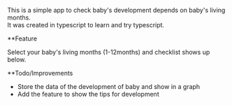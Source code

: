 This is a simple app to check baby's development depends on baby's living months.  
It was created in typescript to learn and try typescript.

**Feature

Select your baby's living months (1-12months) and checklist shows up below.

**Todo/Improvements

- Store the data of the development of baby and show in a graph 
- Add the feature to show the tips for development
